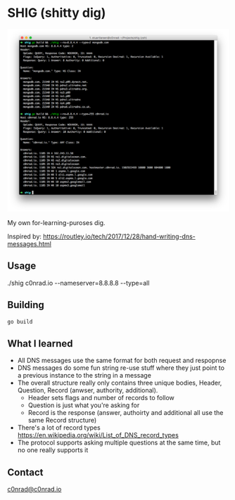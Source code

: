 # SHIG (shitty dig)

![demo](demo.png)

My own for-learning-puroses dig.

Inspired by:
https://routley.io/tech/2017/12/28/hand-writing-dns-messages.html

## Usage

./shig c0nrad.io --nameserver=8.8.8.8 --type=all

## Building 

```
go build
```

## What I learned

* All DNS messages use the same format for both request and respopnse 
* DNS messages do some fun string re-use stuff where they just point to a previous instance to the string in a message
* The overall structure really only contains three unique bodies, Header, Question, Record (anwser, authority, additional).
    * Header sets flags and number of records to follow
    * Question is just what you're asking for
    * Record is the response (answer, authoirty and additional all use the same Record structure)
* There's a lot of record types https://en.wikipedia.org/wiki/List_of_DNS_record_types
* The protocol supports asking multiple questions at the same time, but no one really supports it

## Contact

c0nrad@c0nrad.io